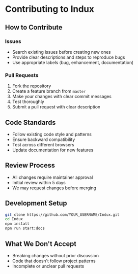 # Contributing to Indux

## How to Contribute

### Issues
- Search existing issues before creating new ones
- Provide clear descriptions and steps to reproduce bugs
- Use appropriate labels (bug, enhancement, documentation)

### Pull Requests
1. Fork the repository
2. Create a feature branch from `master`
3. Make your changes with clear commit messages
4. Test thoroughly
5. Submit a pull request with clear description

## Code Standards
- Follow existing code style and patterns
- Ensure backward compatibility
- Test across different browsers
- Update documentation for new features

## Review Process
- All changes require maintainer approval
- Initial review within 5 days
- We may request changes before merging

## Development Setup
```bash
git clone https://github.com/YOUR_USERNAME/Indux.git
cd Indux
npm install
npm run start:docs
```

## What We Don't Accept
- Breaking changes without prior discussion
- Code that doesn't follow project patterns
- Incomplete or unclear pull requests